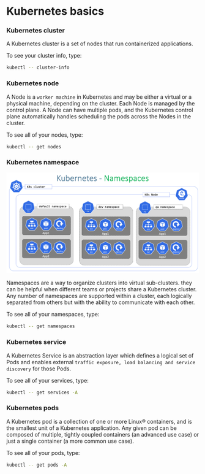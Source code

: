# Kubernetes basics

### Kubernetes cluster
A Kubernetes cluster is a set of nodes that run containerized applications. 

To see your cluster info, type:
```bash
kubectl -- cluster-info
```

### Kubernetes node
A Node is a `worker machine` in Kubernetes and may be either a virtual or a physical machine, depending on the cluster. Each Node is managed by the control plane. A Node can have multiple pods, and the Kubernetes control plane automatically handles scheduling the pods across the Nodes in the cluster.

To see all of your nodes, type:
```bash
kubectl -- get nodes
```

### Kubernetes namespace
![Alt text](image.png)

Namespaces are a way to organize clusters into virtual sub-clusters. they can be helpful when different teams or projects share a Kubernetes cluster. Any number of namespaces are supported within a cluster, each logically separated from others but with the ability to communicate with each other.

To see all of your namespaces, type:
```bash
kubectl -- get namespaces
```

### Kubernetes service
A Kubernetes Service is an abstraction layer which defines a logical set of Pods and enables external `traffic exposure, load balancing and service discovery` for those Pods.

To see all of your services, type:
```bash
kubectl -- get services -A
```

### Kubernetes pods
A Kubernetes pod is a collection of one or more Linux® containers, and is the smallest unit of a Kubernetes application. Any given pod can be composed of multiple, tightly coupled containers (an advanced use case) or just a single container (a more common use case).

To see all of your pods, type:
```bash
kubectl -- get pods -A
```